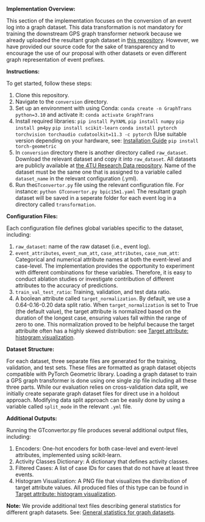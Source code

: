 **Implementation Overview:**

This section of the implementation focuses on the conversion of an event log into a graph dataset. This data transformation is not mandatory for training the downstream GPS graph transformer network because we already uploaded the resultant graph dataset in [this repository](https://github.com/keyvan-amiri/GT-Remaining-CycleTime/tree/main/conversion/transformation). However, we have provided our source code for the sake of transparency and to encourage the use of our proposal with other datasets or even different graph representation of event prefixes.

**Instructions:**

To get started, follow these steps:
1. Clone this repository.
2. Navigate to the `conversion` directory.
3. Set up an environment with using Conda: `conda create -n GraphTrans python=3.10` and activate it: `conda activate GraphTrans`
4. Install required libraries:
   `pip install PyYAML`
   `pip install numpy`
   `pip install pm4py`
   `pip install scikit-learn`
   `conda install pytorch torchvision torchaudio cudatoolkit=11.3 -c pytorch` (Use suitable version depending on your hardware, see: [Installation Guide](https://pytorch.org/get-started/locally/)
   `pip install torch-geometric`
6. In `conversion` directory there is another directory called `raw_dataset`. Download the relevant dataset and copy it into `raw_dataset`. All datasets are publicly available at [the 4TU Research Data repository](https://data.4tu.nl/categories/13500?categories=13503). Name of the dataset must be the same one that is assigned to a variable called `dataset_name`  in the relevant configuration (.yml).
7. Run the`GTconvertor.py`  file using the relevant configuration file. For instance: `python GTconvertor.py bpic15m1.yaml`
The resultant graph dataset will be saved in a seperate folder for each event log in a directory called `transformation`.

**Configuration Files:**

Each configuration file defines global variables specific to the dataset, including:
1. `raw_dataset`: name of the raw dataset (i.e., event log).
2. `event_attributes`, `event_num_att`, `case_attributes`, `case_num_att`: Categorical and numerical attribute names at both the event-level and case-level. The implementation provides the opportunity to experiment with different combinations for these variables. Therefore, it is easy to conduct ablation studies or investigate contribution of different attributes to the accuracy of predictions. 
3. `train_val_test_ratio`: Training, validation, and test data ratio.
4. A boolean attribute called `target_normalization`.
By default, we use a 0.64-0.16-0.20 data split ratio. When `target_normalization` is set to True (the default value), the target attribute is normalized based on the duration of the longest case, ensuring values fall within the range of zero to one. This normalization proved to be helpful because the target attribuite often has a highly skewed distribution: see [Target attribute: histogram visualization](https://github.com/keyvan-amiri/GT-Remaining-CycleTime/tree/main/conversion/target%20attribute%20distribution).

**Dataset Structure:**

For each dataset, three separate files are generated for the training, validation, and test sets. These files are formatted as graph dataset objects compatible with PyTorch Geometric library. Loading a graph dataset to train a GPS graph transformer is done using one single zip file including all these three parts. While our evaluation relies on cross-validation data split, we initially create separate graph dataset files for direct use in a holdout approach. Modifying data split approach can be easily done by using a variable called `split_mode` in the relevant  `.yml` file. 

**Additional Outputs:**

Running the GTconvertor.py file produces several additional output files, including:
1. Encoders: One-hot encoders for both case-level and event-level attributes, implemented using scikit-learn.
2. Activity Classes Dictionary: A dictionary that defines activity classes.
3. Filtered Cases: A list of case IDs for cases that do not have at least three events.
4. Histogram Visualization: A PNG file that visualizes the distribution of target attribute values. All produced files of this type can be found in [Target attribute: histogram visualization](https://github.com/keyvan-amiri/GT-Remaining-CycleTime/tree/main/conversion/target%20attribute%20distribution).

**Note:** We provide additional text files describing general statistics for different graph datasets. See: [General statistics for graph datasets](https://github.com/keyvan-amiri/GT-Remaining-CycleTime/tree/main/conversion/statistics).


  
